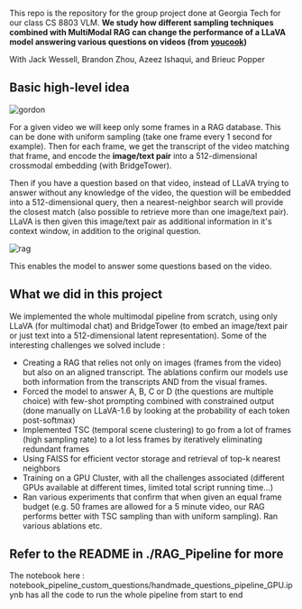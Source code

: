 This repo is the repository for the group project done at Georgia Tech for our class CS 8803 VLM.
**We study how different sampling techniques combined with MultiModal RAG can change the performance of a LLaVA model answering various questions on videos (from [youcook](https://github.com/Jossome/YoucookQA))**

With Jack Wessell, Brandon Zhou, Azeez Ishaqui, and Brieuc Popper

## Basic high-level idea 


![gordon](https://github.com/user-attachments/assets/9856bf76-3fa2-412b-a374-1412bdf07f90)




For a given video we will keep only some frames in a RAG database. This can be done with uniform sampling (take one frame every 1 second for example). Then for each frame, we get the transcript of the video matching that frame, and encode the **image/text pair** into a 512-dimensional crossmodal embedding (with BridgeTower).

Then if you have a question based on that video, instead of LLaVA trying to answer without any knowledge of the video, the question will be embedded into a 512-dimensional query, then a nearest-neighbor search will provide the closest match (also possible to retrieve more than one image/text pair). LLaVA is then given this image/text pair as additional information in it's context window, in addition to the original question.

![rag](https://github.com/user-attachments/assets/4893de55-d34d-469d-a8c3-4ddcae213e00)

This enables the model to answer some questions based on the video.


## What we did in this project
We implemented the whole multimodal pipeline from scratch, using only LLaVA (for multimodal chat) and BridgeTower (to embed an image/text pair or just text into a 512-dimensional latent representation). Some of the interesting challenges we solved include :
 - Creating a RAG that relies not only on images (frames from the video) but also on an aligned transcript. The ablations confirm our models use both information from the transcripts AND from the visual frames.
 - Forced the model to answer A, B, C or D (the questions are multiple choice) with few-shot prompting combined with constrained output (done manually on LLaVA-1.6 by looking at the probability of each token post-softmax)
 - Implemented TSC (temporal scene clustering) to go from a lot of frames (high sampling rate) to a lot less frames by iteratively eliminating redundant frames
 - Using FAISS for efficient vector storage and retrieval of top-k nearest neighbors
 - Training on a GPU Cluster, with all the challenges associated (different GPUs available at different times, limited total script running time...)
 - Ran various experiments that confirm that when given an equal frame budget (e.g. 50 frames are allowed for a 5 minute video, our RAG performs better with TSC sampling than with uniform sampling). Ran various ablations etc.

   
   

## Refer to the README in ./RAG_Pipeline for more



The notebook here : notebook_pipeline_custom_questions/handmade_questions_pipeline_GPU.ipynb has all the code to run the whole pipeline from start to end
